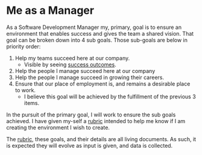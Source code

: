# Me as a Manager

As a Software Development Manager my, primary, goal is to ensure an environment that enables success and gives the team a shared vision. That goal can be broken down into 4 sub goals. Those sub-goals are below in priority order:

1. Help my teams succeed here at our company.
   * Visible by seeing [success outcomes](./TeamSuccess.md).
2. Help the people I manage succeed here at our company
3. Help the people I manage succeed in growing their careers.
4. Ensure that our place of employment is, and remains a desirable place to work.
   * I believe this goal will be achieved by the fulfillment of the previous 3 items.

In the pursuit of the primary goal, I will work to ensure the sub goals achieved. I have given my-self a [rubric](./ManagerRubric.md) intended to help me know if I am creating the environment I wish to create.

The [rubric](./ManagerRubric.md), these goals, and their details are all living documents. As such, it is expected they will evolve as input is given, and data is collected.